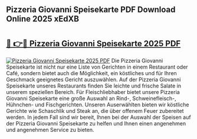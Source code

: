 ## Pizzeria Giovanni Speisekarte PDF Download Online 2025 xEdXB

# <h2><a href="http://gceeba.nevu.top/?p=Pizzeria+Giovanni+Speisekarte">🔗 👉🔴 Pizzeria Giovanni Speisekarte 2025 PDF</a></h2>

[![Pizzeria Giovanni Speisekarte 2025 PDF](https://i.imgur.com/dBaPXMq.png)](http://gceeba.nevu.top/?p=Pizzeria+Giovanni+Speisekarte)
Die Pizzeria Giovanni Speisekarte ist nicht nur eine Liste von Gerichten in einem Restaurant oder Café, sondern bietet auch die Möglichkeit, ein köstliches und für Ihren Geschmack geeignetes Gericht auszuwählen. Auf der Pizzeria Giovanni Speisekarte unseres Restaurants finden Sie leichte und frische Salate in unserem speziellen Bereich. Für Fleischliebhaber bietet unsere Pizzeria Giovanni Speisekarte eine große Auswahl an Rind-, Schweinefleisch-, Hühnchen- und Fischgerichten. Unseren Auserwählten bieten wir köstliche Gerichte wie Schaschlik und Steak an, die über offenem Feuer zubereitet werden. In jedem Fall sind wir bereit, Ihnen bei der Auswahl der Speisen auf der Pizzeria Giovanni Speisekarte zu helfen und Ihnen einen angenehmen und angenehmen Service zu bieten.
